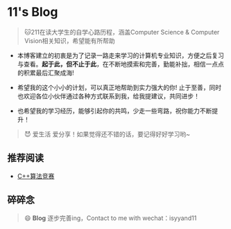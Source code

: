 <!-- 个人主页的界面 -->
# 11's Blog
> 🐱211在读大学生的自学心路历程，涵盖Computer Science & Computer Vision相关知识，希望能有所帮助

- 本博客建立的初衷是为了记录一路走来学习的计算机专业知识，方便之后复习与查看。**起于此，但不止于此**，在不断地摸索和完善，勤能补拙，相信一点点的积累最后汇聚成海!

- 希望我的这个小小的计划，可以真正地帮助到实力强大的你! 止于至善，同时也欢迎各位小伙伴通过各种方式联系到我，给我提建议，共同进步！

- 也希望我的学习经历，能够引起你的共鸣，少走一些弯路，祝你能力不断提升！

> 😈 爱生活 爱分享！如果觉得还不错的话，要记得好好学习哟~

## 推荐阅读
<!-- - [深度学习笔记](/ProjectDocs/DeepLearning/DeepLearning_NoteBook.md)     -->
- [C++算法竞赛](/ProjectDocs/Algorithm/CPP_Algorithm.md)



## 碎碎念

> 😄 **Blog** 逐步完善ing，Contact to me with wechat：isyyand11




